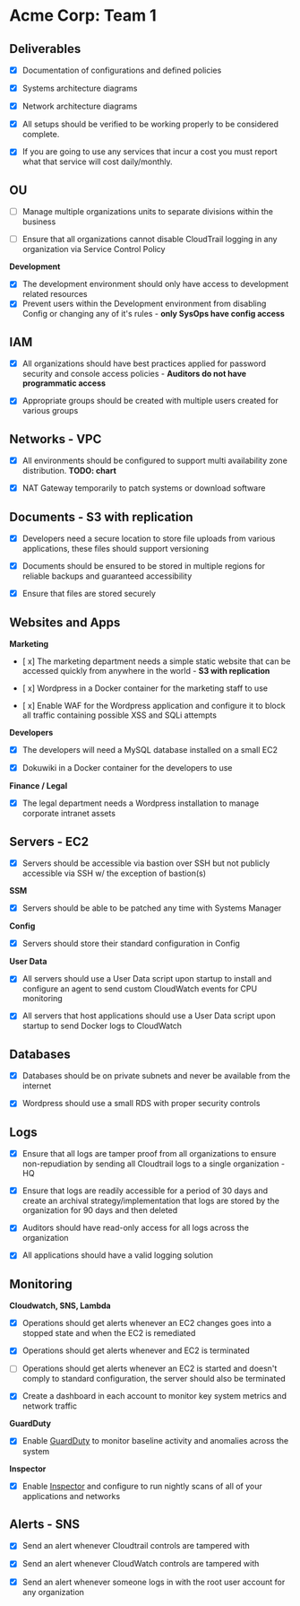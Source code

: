 # Acme Corp: Team 1
## Deliverables
- [x] Documentation of configurations and defined policies 

- [x] Systems architecture diagrams

- [x] Network architecture diagrams

- [x] All setups should be verified to be working properly to be considered complete.

- [x] If you are going to use any services that incur a cost you must report what that service will cost daily/monthly.

## OU
- [ ] Manage multiple organizations units to separate divisions within the business

- [ ] Ensure that all organizations cannot disable CloudTrail logging in any organization via Service Control Policy

**Development**

- [x] The development environment should only have access to development related resources
- [x] Prevent users within the Development environment from disabling Config or changing any of it's rules - **only SysOps have config access**

## IAM
- [x] All organizations should have best practices applied for password security and console access policies - **Auditors do not have programmatic access**

- [x] Appropriate groups should be created with multiple users created for various groups

## Networks - VPC
- [x] All environments should be configured to support multi availability zone distribution. **TODO: chart**

- [x] NAT Gateway temporarily to patch systems or download software

## Documents - S3 with replication
- [x] Developers need a secure location to store file uploads from various applications, these files should support versioning

- [x] Documents should be ensured to be stored in multiple regions for reliable backups and guaranteed accessibility

- [x] Ensure that files are stored securely

## Websites and Apps

**Marketing**
- [ x] The marketing department needs a simple static website that can be accessed quickly from anywhere in the world - **S3 with replication**

- [ x] Wordpress in a Docker container for the marketing staff to use

- [ x] Enable WAF for the Wordpress application and configure it to block all traffic containing possible XSS and SQLi attempts

**Developers**
- [x] The developers will need a MySQL database installed on a small EC2

- [x] Dokuwiki in a Docker container for the developers to use

**Finance / Legal**
- [x] The legal department needs a Wordpress installation to manage corporate intranet assets

## Servers - EC2
- [x] Servers should be accessible via bastion over SSH but not publicly accessible via SSH w/ the exception of bastion(s)

**SSM**
- [x] Servers should be able to be patched any time with Systems Manager

**Config**
- [x] Servers should store their standard configuration in Config

**User Data**
- [x] All servers should use a User Data script upon startup to install and configure an agent to send custom CloudWatch events for CPU monitoring

- [x] All servers that host applications should use a User Data script upon startup to send Docker logs to CloudWatch

## Databases
- [x] Databases should be on private subnets and never be available from the internet

- [x] Wordpress should use a small RDS with proper security controls

## Logs
- [x] Ensure that all logs are tamper proof from all organizations to ensure non-repudiation by sending all Cloudtrail logs to a single organization - HQ

- [x] Ensure that logs are readily accessible for a period of 30 days and create an archival strategy/implementation that logs are stored by the organization for 90 days and then deleted

- [x] Auditors should have read-only access for all logs across the organization

- [x] All applications should have a valid logging solution

## Monitoring
**Cloudwatch, SNS, Lambda**
- [x] Operations should get alerts whenever an EC2 changes goes into a stopped state and when the EC2 is remediated

- [x] Operations should get alerts whenever and EC2 is terminated

- [ ] Operations should get alerts whenever an EC2 is started and doesn't comply to standard configuration, the server should also be terminated

- [x] Create a dashboard in each account to monitor key system metrics and network traffic

**GuardDuty**
- [x] Enable [GuardDuty](https://aws.amazon.com/guardduty/) to monitor baseline activity and anomalies across the system

**Inspector**
- [x] Enable [Inspector](https://aws.amazon.com/inspector/) and configure to run nightly scans of all of your applications and networks

## Alerts - SNS
- [x] Send an alert whenever Cloudtrail controls are tampered with

- [x] Send an alert whenever CloudWatch controls are tampered with

- [x] Send an alert whenever someone logs in with the root user account for any organization

